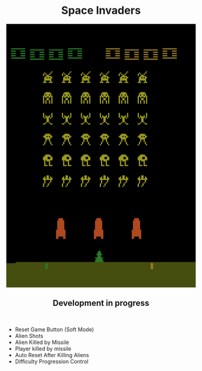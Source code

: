<div align="center">

# Space Invaders 

<img  align="MIDDLE" width="1200" height="700" src="https://github.com/Julio-Rats/Space_Invaders_Atari_2600/blob/main/Print Game.png"/>
<br>

  ## Development in progress
</div>
<br>

  * Reset Game Button (Soft Mode)
  * Alien Shots
  * Alien Killed by Missile
  * Player killed by missile
  * Auto Reset After Killing Aliens
  * Difficulty Progression Control
